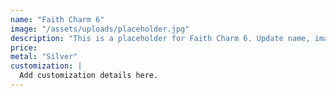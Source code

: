 ```yaml
---
name: "Faith Charm 6"
image: "/assets/uploads/placeholder.jpg"
description: "This is a placeholder for Faith Charm 6. Update name, image, price, and description in CMS."
price:
metal: "Silver"
customization: |
  Add customization details here.
---
```

